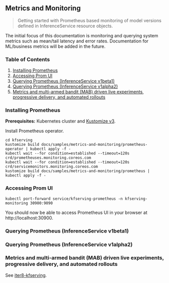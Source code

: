 ## Metrics and Monitoring

> Getting started with Prometheus based monitoring of model versions defined in InferenceService resource objects.

The initial focus of this documentation is monitoring and querying system metrics such as mean/tail latency and error rates. Documentation for ML/business metrics will be added in the future.

### Table of Contents
1. [Installing Prometheus](#installing-prometheus)
2. [Accessing Prom UI](#accessing-prom-ui)
3. [Querying Prometheus (InferenceService v1beta1)](#example-1-prom-queries-with-inferenceservice-v1beta1-api)
4. [Querying Prometheus (InferenceService v1alpha2)](#example-2-prom-queries-with-inferenceservice-v1alpha2-api)
5. [Metrics and multi-armed bandit (MAB) driven live experiments, progressive delivery, and automated rollouts](#metrics-and-ai-driven-live-experiments-progressive-delivery-and-automated-rollouts)

### Installing Prometheus

**Prerequisites:** Kubernetes cluster and [Kustomize v3](https://kubectl.docs.kubernetes.io/installation/kustomize/).

Install Prometheus operator.

```shell
cd kfserving
kustomize build docs/samples/metrics-and-monitoring/prometheus-operator | kubectl apply -f -
kubectl wait --for condition=established --timeout=120s crd/prometheuses.monitoring.coreos.com
kubectl wait --for condition=established --timeout=120s crd/servicemonitors.monitoring.coreos.com
kustomize build docs/samples/metrics-and-monitoring/prometheus | kubectl apply -f -
```

### Accessing Prom UI

```shell
kubectl port-forward service/kfserving-prometheus -n kfserving-monitoring 30900:9090
```

You should now be able to access Prometheus UI in your browser at http://localhost:30900.

### Querying Prometheus (InferenceService v1beta1)

### Querying Prometheus (InferenceService v1alpha2)

### Metrics and multi-armed bandit (MAB) driven live experiments, progressive delivery, and automated rollouts
See [iter8-kfserving](https://github.com/iter8-tools/iter8-kfserving).